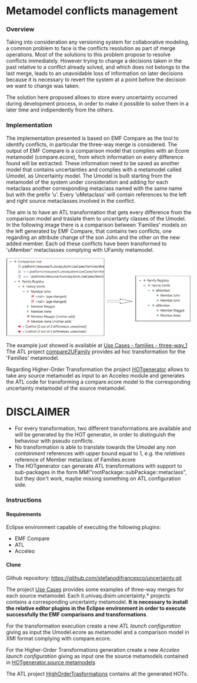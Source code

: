 # Metamodel conflicts management

### Overview

Taking into consideration any versioning system for collaborative modeling, a common problem to face is the conflicts resolution as part of merge operations. Most of the solutions to this problem propose to resolve conflicts immediately. However trying to change a decisions taken in the past relative to a conflict already solved, and which does not belongs to the last merge, leads to an unavoidable loss of information on later decisions because it is necessary to revert the system at a point before the decision we want to change was taken.

The solution here proposed allows to store every uncertainty occurred during development process, in order to make it possible to solve them in a later time and indipendently from the others.

### Implementation

The implementation presented is based on EMF Compare as the tool to identify conflicts, in particular the three-way merge is considered.
The output of EMF Compare is a comparison model that complies with an Ecore metamodel (compare.ecore), from which information on every difference found will be extracted. These information need to be saved as another model that contains uncertainties and complies with a metamodel called Umodel, as Uncertainty model.
The Umodel is built starting from the metamodel of the system under consideration and adding for each metaclass another corresponding metaclass named with the same name but with the prefix ‘u’.
Every ‘uMetaclass’ will contain references to the left and right source metaclasses involved in the conflict.

The aim is to have an ATL transformation that gets every difference from the comparison model and traslate them to uncertanty classes of the Umodel. 
In the following image there is a comparison between 'Families' models on the left generated by EMF Compare, that contains two conflicts, one regarding an attribute change of the son John and the other on the new added member. Each od these conflicts have been transformed to 'uMember' metaclasses complying with UFamily metamodel.

![](https://github.com/stefanodifrancesco/uncertainty/blob/master/images/transformation.png)

The example just showed is available at [Use Cases - families - three-way_1](https://github.com/stefanodifrancesco/uncertainty/tree/master/it.univaq.disim.UseCases/families/three-way_1)
The ATL project [compare2UFamily](https://github.com/stefanodifrancesco/uncertainty/tree/master/it.univaq.disim.compare2UFamily
) provides ad hoc transformation for the 'Families' metamodel.

Regarding Higher-Order Transformation the project [HOTgenerator](https://github.com/stefanodifrancesco/uncertainty/tree/master/it.univaq.disim.HOTgenerator) allows to take any source metamodel as input to an Acceleo module and generates the ATL code for transforming a compare.ecore model to the corresponding uncertainty metamodel of the source metamodel.

DISCLAIMER
==========

- For every transformation, two different transformations are available and will be generated by the HOT generator, in order to distinguish the behaviour with pseudo conflicts.
- No transformation is able to translate towards the Umodel any *non containment* references with upper bound equal to 1, e.g. the *relatives* reference of Member metaclass of Families.ecore
- The HOTgenerator can generate ATL transformations with support to sub-packages in the form MM!"rootPackage::subPackage::metaclass", but they don't work, maybe missing something on ATL configuration side.

### Instructions

#### Requirements
Eclipse environment capable of executing the following plugins:
  - EMF Compare
  - ATL
  - Acceleo
  
  #### Clone 
  Github repository: https://github.com/stefanodifrancesco/uncertainty.git
  
  The project  [Use Cases](https://github.com/stefanodifrancesco/uncertainty/tree/master/it.univaq.disim.UseCases) provides some examples of three-way merges for each source metamodel. Each it.univaq.disim.uncertainty.* projects contains a corresponding uncertainty metamodel. **It is necessary to install the relative editor plugins in the Eclipse environment in order to execute successfully the EMF comparisons and transformations**.
  
  For the transformation execution create a new *ATL launch configuration* giving as input the Umodel.ecore as metamodel and a comparison model in XMI format complying with compare.ecore.
  
  For the Higher-Order Transformations generation create a new *Acceleo launch configuration* giving as input one the source metamodels contained in [HOTgenerator.source metamodels](https://github.com/stefanodifrancesco/uncertainty/tree/master/it.univaq.disim.HOTgenerator/source%20metamodels) 
  
  The ATL project [HighOrderTrasformations](https://github.com/stefanodifrancesco/uncertainty/tree/master/it.univaq.disim.HighOrderTranformations) contains all the generated HOTs.
